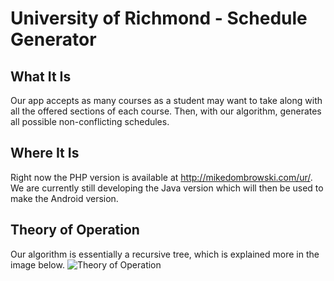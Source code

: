 # University of Richmond - Schedule Generator

## What It Is
Our app accepts as many courses as a student may want to take along with all the offered sections of each course.  Then, with
our algorithm, generates all possible non-conflicting schedules.

## Where It Is
Right now the PHP version is available at http://mikedombrowski.com/ur/.
We are currently still developing the Java version which will then be used to make the Android version.

## Theory of Operation
Our algorithm is essentially a recursive tree, which is explained more in the image below.
![Theory of Operation](http://mikedombrowski.com/wp-content/uploads/2015/10/illustration.png)
